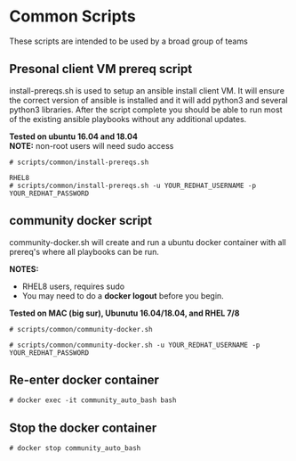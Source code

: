 # Common Scripts

These scripts are intended to be used by a broad group of teams

## Presonal client VM prereq script

install-prereqs.sh is used to setup an ansible install client VM.   It will ensure the correct version of ansible is installed and it will add python3 and several python3 libraries.  After the script complete you should be able to run most of the existing ansible playbooks without any additional updates.  

**Tested on ubuntu 16.04 and 18.04**  
**NOTE:** non-root users will need sudo access

```
# scripts/common/install-prereqs.sh

RHEL8
# scripts/common/install-prereqs.sh -u YOUR_REDHAT_USERNAME -p YOUR_REDHAT_PASSWORD
```

## community docker script
community-docker.sh will create and run a ubuntu docker container with all prereq's where all playbooks can be run.

**NOTES:**

- RHEL8 users, requires sudo
- You may need to do a **docker logout** before you begin.


**Tested on MAC (big sur), Ubunutu 16.04/18.04, and RHEL 7/8**

```
# scripts/common/community-docker.sh
```

```
# scripts/common/community-docker.sh -u YOUR_REDHAT_USERNAME -p YOUR_REDHAT_PASSWORD
```

## Re-enter docker container

```
# docker exec -it community_auto_bash bash
```

## Stop the docker container

```
# docker stop community_auto_bash
```